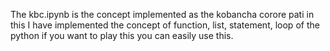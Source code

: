 The kbc.ipynb is the concept implemented as the kobancha corore pati in this I have implemented the concept of function, list, statement, loop of the python if you want to play this you can easily use this.
